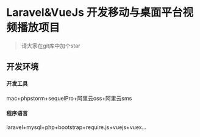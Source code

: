 # Laravel&VueJs 开发移动与桌面平台视频播放项目

> 请大家在git库中加个star

## 开发环境
#### 开发工具
mac+phpstorm+sequelPro+阿里云oss+阿里云sms

#### 程序语言
laravel+mysql+php+bootstrap+require.js+vuejs+vuex...



